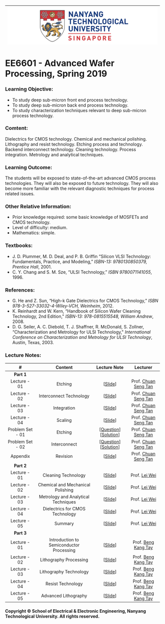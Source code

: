 |![image](https://github.com/NTU-CCA/EE6601/blob/master/logo.png)|
|---|
# EE6601 - Advanced Wafer Processing, Spring 2019

### Learning Objective:

- To study deep sub-micron front end process technology.
- To study deep sub-micron back end process technology.
- To study characterization techniques relevant to deep sub-micron process technology.

### Comtent:

Dielectrics for CMOS technology. Chemical and mechanical polishing. Lithography and resist technology. Etching process and technology. Backend interconnect technology. Cleaning technology. Process integration. Metrology and analytical techniques.

### Learning Outcome:

The students will be exposed to state-of-the-art advanced CMOS process technologies. They will also be exposed to future technology. They will also become more familiar with the relevant diagnostic techniques for process related issues.

### Other Relative Information:

- Prior knowledge required: some basic knowledge of MOSFETs and CMOS technology.
- Level of difficulty: medium.
- Mathematics: simple.

### Textbooks:

- J. D. Plummer, M. D. Deal, and P. B. Griffin “Silicon VLSI Technology: Fundamentals, Practice, and Modeling,” <i>ISBN-13: 9780130850379, Prentice Hall</i>, 2001.
- C. Y. Chang and S. M. Sze, “ULSI Technology,” <i>ISBN 9780071141055</i>, 1996.

### References:

- G. He and Z. Sun, “High-k Gate Dielectrics for CMOS Technology,” <i>ISBN 978-3-527-33032-4-Wiley-VCH, Weinheim</i>, 2012.
- K. Reinhardt and W. Kern, “Handbook of Silicon Wafer Cleaning Technology, 2nd Edition," <i>ISBN-13: 978-0815515548, William Andrew</i>, 2008.
- D. G. Seiler, A. C. Diebold, T. J. Shaffner, R. McDonald, S. Zollner, “Characterization and Metrology for ULSI Technology," <i>International Conference on Characterization and Metrology for ULSI Technology</i>, Austin, Texas, 2003.

### Lecture Notes:

|#|Content|Lecture Note|Lecturer|
|:---:|:---:|:---:|:---:|
|**Part 1**|
|Lecture - 01|Etching|[[Slide](https://github.com/NTU-CCA/EE6601/blob/master/Slides/Part1-L1-Etching.pdf)]|Prof. [Chuan Seng Tan](http://research.ntu.edu.sg/expertise/academicprofile/pages/StaffProfile.aspx?ST_EMAILID=TANCS)
|Lecture - 02|Interconnect Technology|[[Slide](https://github.com/NTU-CCA/EE6601/blob/master/Slides/Part1-L2-Interconnect%20Technology.pdf)]|Prof. [Chuan Seng Tan](http://research.ntu.edu.sg/expertise/academicprofile/pages/StaffProfile.aspx?ST_EMAILID=TANCS)
|Lecture - 03|Integration|[[Slide](https://github.com/NTU-CCA/EE6601/blob/master/Slides/Part1-L3-Integration.pdf)]|Prof. [Chuan Seng Tan](http://research.ntu.edu.sg/expertise/academicprofile/pages/StaffProfile.aspx?ST_EMAILID=TANCS)
|Lecture - 04|Scaling|[[Slide](https://github.com/NTU-CCA/EE6601/blob/master/Slides/Part1-L4-Scaling.pdf)]|Prof. [Chuan Seng Tan](http://research.ntu.edu.sg/expertise/academicprofile/pages/StaffProfile.aspx?ST_EMAILID=TANCS)
|Problem Set - 01|Etching|[[Question](https://github.com/NTU-CCA/EE6601/blob/master/Problem%20Sets/Part1-ps1-Etching.pdf)][[Solution](https://github.com/NTU-CCA/EE6601/blob/master/Problem%20Sets/Part1-ps1-solution-Etching.pdf)]|Prof. [Chuan Seng Tan](http://research.ntu.edu.sg/expertise/academicprofile/pages/StaffProfile.aspx?ST_EMAILID=TANCS)
|Problem Set - 02|Interconnect|[[Question](https://github.com/NTU-CCA/EE6601/blob/master/Problem%20Sets/Part1-ps2-Interconnect.pdf)][[Solution](https://github.com/NTU-CCA/EE6601/blob/master/Problem%20Sets/Part1-ps2-solution-Interconnect.pdf)]|Prof. [Chuan Seng Tan](http://research.ntu.edu.sg/expertise/academicprofile/pages/StaffProfile.aspx?ST_EMAILID=TANCS)
|Appendix|Revision|[[Slide](https://github.com/NTU-CCA/EE6601/blob/master/Slides/Part1-Revision-with-solution-keys.pdf)]|Prof. [Chuan Seng Tan](http://research.ntu.edu.sg/expertise/academicprofile/pages/StaffProfile.aspx?ST_EMAILID=TANCS)
|**Part 2**|
|Lecture - 01|Cleaning Technology|[[Slide](https://github.com/NTU-CCA/EE6601/blob/master/Slides/Part%202_Wei%20Lei_01_Cleaning.pdf)]|Prof. [Lei Wei](http://research.ntu.edu.sg/expertise/academicprofile/Pages/StaffProfile.aspx?ST_EMAILID=WEI.LEI)
|Lecture - 02|Chemical and Mechanical Polishing|[[Slide](https://github.com/NTU-CCA/EE6601/blob/master/Slides/Part%202_Wei%20Lei_02_Polishing.pdf)]|Prof. [Lei Wei](http://research.ntu.edu.sg/expertise/academicprofile/Pages/StaffProfile.aspx?ST_EMAILID=WEI.LEI)
|Lecture - 03|Metrology and Analytical Techniques|[[Slide](https://github.com/NTU-CCA/EE6601/blob/master/Slides/Part%202_Wei%20Lei_03_Characterization.pdf)]|Prof. [Lei Wei](http://research.ntu.edu.sg/expertise/academicprofile/Pages/StaffProfile.aspx?ST_EMAILID=WEI.LEI)
|Lecture - 04|Dielectrics for CMOS Technology|[[Slide](https://github.com/NTU-CCA/EE6601/blob/master/Slides/Part%202_Wei%20Lei_04_Dielectrics.pdf)]|Prof. [Lei Wei](http://research.ntu.edu.sg/expertise/academicprofile/Pages/StaffProfile.aspx?ST_EMAILID=WEI.LEI)
|Lecture - 05|Summary|[[Slide](https://github.com/NTU-CCA/EE6601/blob/master/Slides/Part%202_Wei%20Lei_05_Summary.pdf)]|Prof. [Lei Wei](http://research.ntu.edu.sg/expertise/academicprofile/Pages/StaffProfile.aspx?ST_EMAILID=WEI.LEI)
|**Part 3**|
|Lecture - 01|Introduction to Semiconductor Processing|[[Slide](https://github.com/NTU-CCA/EE6601/blob/master/Slides/Part3%20-%201.%20Introduction%20to%20Semiconductor%20Processing.pdf)]|Prof. [Beng Kang Tay](http://eeeweba.ntu.edu.sg/BKTay/)
|Lecture - 02|Lithography Processing|[[Slide](https://github.com/NTU-CCA/EE6601/blob/master/Slides/Part3%20-%202.%20Lithography%20Processing.pdf)]|Prof. [Beng Kang Tay](http://eeeweba.ntu.edu.sg/BKTay/)
|Lecture - 03|Lithography Technology|[[Slide](https://github.com/NTU-CCA/EE6601/blob/master/Slides/Part3%20-%203.%20Lithography%20Technology.pdf)]|Prof. [Beng Kang Tay](http://eeeweba.ntu.edu.sg/BKTay/)
|Lecture - 04|Resist Technology|[[Slide](https://github.com/NTU-CCA/EE6601/blob/master/Slides/Part3%20-%204.%20Resist%20Technology.pdf)]|Prof. [Beng Kang Tay](http://eeeweba.ntu.edu.sg/BKTay/)
|Lecture - 05|Advanced Lithography|[[Slide](https://github.com/NTU-CCA/EE6601/blob/master/Slides/Part3%20-%205.%20Advanced%20Lithography.pdf)]|Prof. [Beng Kang Tay](http://eeeweba.ntu.edu.sg/BKTay/)

#### Copyright © School of Electrical & Electronic Engineering, Nanyang Technological University. All rights reserved.
